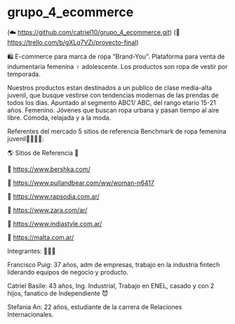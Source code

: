 # grupo_4_ecommerce 

(☁️ https://github.com/catriel10/grupo_4_ecommerce.git)
(🚀 https://trello.com/b/gXLq7VZi/proyecto-final)

🛍️ E-commerce para marca de ropa "Brand-You". Plataforma para venta de indumentaria femenina ♀️ adolescente. Los productos son ropa de vestir por temporada. 

Nuestros productos estan destinados a un publico de clase media-alta juvenil, que busque vestirse con tendencias modernas de las prendas de todos los dias. Apuntado al segmento ABC1/ ABC, del rango etario 15-21 años. Femenino. Jóvenes que buscan ropa urbana y pasan tiempo al aire libre. Cómoda, relajada y a la moda.


Referentes del mercado 5 sitios de referencia Benchmark de ropa femenina juvenil👚👜👗🧥:

🌎 Sitios de Referencia 🔗

👚 https://www.bershka.com/  

👚 https://www.pullandbear.com/ww/woman-n6417

👚 https://www.rapsodia.com.ar/

👚 https://www.zara.com/ar/

👚 https://www.indiastyle.com.ar/

👚 https://malta.com.ar/


Integrantes: 👨👨👩

Francisco Puig: 37 años, adm de empresas, trabajo en la industria fintech liderando equipos de negocio y producto. 

Catriel Basile: 43 años, Ing. Industrial, Trabajo en ENEL, casado y con 2 hijos, fanatico de Independiente 😈

Stefania An: 22 años, estudiante de la carrera de Relaciones Internacionales. 
